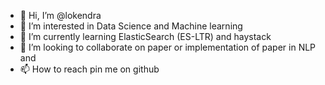 - 👋 Hi, I’m @lokendra
- 👀 I’m interested in Data Science and Machine learning
- 🌱 I’m currently learning ElasticSearch (ES-LTR) and haystack
- 💞️ I’m looking to collaborate on paper or implementation of paper in NLP and 
- 📫 How to reach pin me on github

<!---
mlokendra/mlokendra is a ✨ special ✨ repository because its `README.md` (this file) appears on your GitHub profile.
You can click the Preview link to take a look at your changes.
--->

